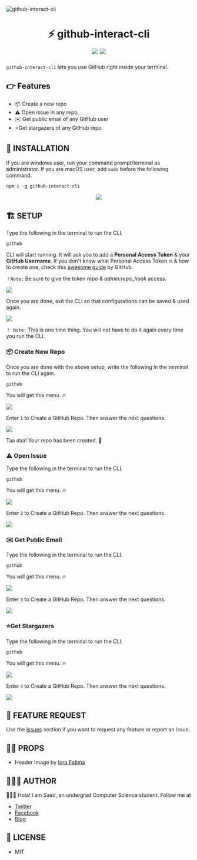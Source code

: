![github-interact-cli](https://i.imgur.com/m46Grpf.jpg)

<div align="center">
	<h1>⚡️ github-interact-cli<br>
	<img src="https://img.shields.io/badge/version-v3.0.0-green">
	<img src="https://img.shields.io/badge/license-MIT-green">
	</h1>
</div>

`github-interact-cli` lets you use GitHub right inside your terminal.

## 👉 Features

- 📦 Create a new repo
- ⚠️ Open issue in any repo.
- ✉️ Get public email of any GitHub user
- ⭐️Get stargazers of any GitHub repo

## 🎩 INSTALLATION

If you are windows user, run your command prompt/terminal as administrator. If you are macOS user, add `sudo` before the following command.

```
npm i -g github-interact-cli
```

<div align="center">
	<img src="https://i.imgur.com/ClFFvhH.gif">
</div>

## 🏗 SETUP

Type the following in the terminal to run the CLI.

```
github
```

CLI will start running. It will ask you to add a **Personal Access Token** & your **GitHub Username**. If you don't know what Personal Access Token is & how to create one, check this [awesome guide](https://help.github.com/en/github/authenticating-to-github/creating-a-personal-access-token-for-the-command-line) by GitHub.

`！Note:` Be sure to give the token _repo_ & _admin:repo_hook_ access.

<img src="https://i.imgur.com/El9gYcp.png">

Once you are done, exit the CLI so that configurations can be saved & used again.

<img src="https://i.imgur.com/fVdgewD.png">

`！ Note:` This is one time thing. You will not have to do it again every time you run the CLI.

### 📦 Create New Repo

Once you are done with the above setup, write the following in the terminal to run the CLI again.

```
github
```

You will get this menu. 🔥

<img src="https://i.imgur.com/z9I199e.png">

Enter `1` to Create a GitHub Repo. Then answer the next questions.

<img src="https://i.imgur.com/fpv4MBS.gif">

Taa daa! Your repo has been created. 🥂

### ⚠️ Open Issue

Type the following in the terminal to run the CLI.

```
github
```

You will get this menu. 🔥

<img src="https://i.imgur.com/z9I199e.png">

Enter `2` to Create a GitHub Repo. Then answer the next questions.

<img src="https://i.imgur.com/ZP6TzQc.png">

### ✉️ Get Public Email

Type the following in the terminal to run the CLI.

```
github
```

You will get this menu. 🔥

<img src="https://i.imgur.com/z9I199e.png">

Enter `3` to Create a GitHub Repo. Then answer the next questions.

<img src="https://i.imgur.com/ajXz5RE.png">

### ⭐️Get Stargazers

Type the following in the terminal to run the CLI.

```
github
```

You will get this menu. 🔥

<img src="https://i.imgur.com/z9I199e.png">

Enter `4` to Create a GitHub Repo. Then answer the next questions.

<img src="https://i.imgur.com/E70a4Xv.png">

## 🚀 FEATURE REQUEST

Use the [Issues](https://github.com/msaaddev/github-interact-cli/issues) section if you want to request any feature or report an issue.

## 🙌🏻 PROPS

- Header Image by [Iqra Fatima](https://github.com/iqrafatimame)

## 👨🏻‍💻 AUTHOR

🙋🏻‍♂️ Hola! I am Saad, an undergrad Computer Science student. Follow me at

- [Twitter](https://twitter.com/msaaddev)
- [Facebook](https://www.facebook.com/msaaddev)
- [Blog](https://msaad.dev)

## 🔑 LICENSE

- MIT
